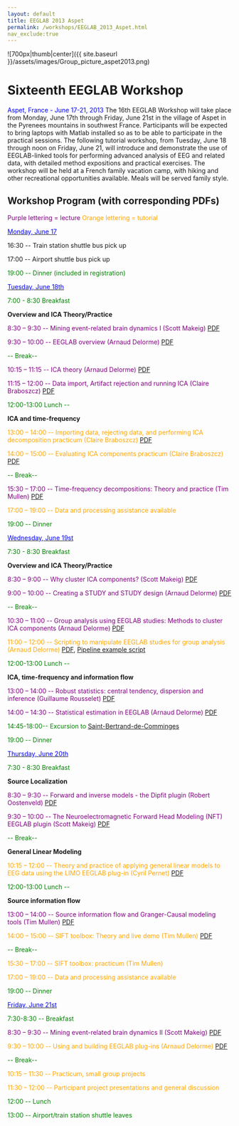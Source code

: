 ```yaml
---
layout: default
title: EEGLAB 2013 Aspet
permalink: /workshops/EEGLAB_2013_Aspet.html
nav_exclude:true
---
```


![700px\|thumb\|center]({{ site.baseurl }}/assets/images/Group_picture_aspet2013.png)

Sixteenth EEGLAB Workshop
=========================

<span style="color: blue">Aspet, France - June 17-21, 2013</span>
The 16th EEGLAB Workshop will take place from Monday, June 17th through
Friday, June 21st in the village of Aspet in the Pyrenees mountains in
southwest France. Participants will be expected to bring laptops with
Matlab installed so as to be able to participate in the practical
sessions. The following tutorial workshop, from Tuesday, June 18 through
noon on Friday, June 21, will introduce and demonstrate the use of
EEGLAB-linked tools for performing advanced analysis of EEG and related
data, with detailed method expositions and practical exercises. The
workshop will be held at a French family vacation camp, with hiking and
other recreational opportunities available. Meals will be served family
style.


Workshop Program (with corresponding PDFs)
------------------------------------------

<span style="color: purple">Purple lettering = lecture</span>
<span style="color: orange">Orange lettering = tutorial</span>

<u><span style="color: blue">Monday, June 17</span></u>


16:30 -- Train station shuttle bus pick up

17:00 -- Airport shuttle bus pick up

<font color = green>


19:00 -- Dinner (included in registration)</font>

<u><span style="color: blue">Tuesday, June 18th</span></u>


<span style="color: green">7:00 - 8:30 Breakfast</span>

<!-- -->


**Overview and ICA Theory/Practice**


<span style="color: purple">8:30 – 9:30 -- Mining event-related brain dynamics I (Scott Makeig)</span> [PDF](https://sccn.ucsd.edu/githubwiki/files/makeig_eeglab_aspeti3_i.pdf)

<span style="color: purple">9:30 – 10:00 -- EEGLAB overview (Arnaud Delorme)</span> [PDF](https://sccn.ucsd.edu/githubwiki/files/eeglab2013_ad_eeglab_overview.pdf)

<span style="color: green">-- Break--</span>

<span style="color: purple">10:15 – 11:15 -- ICA theory (Arnaud Delorme)</span> [PDF](https://sccn.ucsd.edu/githubwiki/files/eeglab2013_ad_lecture_ica.pdf)

<span style="color: purple">11:15 – 12:00 -- Data import, Artifact rejection and running ICA (Claire Braboszcz)</span> [PDF](https://sccn.ucsd.edu/githubwiki/files/eeglab2013_cb_artifact_and_ica.pdf)
<!-- -->


<span style="color: green">12:00-13:00 Lunch --</span>

<!-- -->


**ICA and time-frequency**


<span style="color: orange">13:00 – 14:00 -- Importing data, rejecting data, and performing ICA decomposition practicum (Claire Braboszcz)</span> [PDF](https://sccn.ucsd.edu/githubwiki/files/eeglab2013_cb_evaluation_ica.pdf)

<span style="color: orange">14:00 – 15:00 -- Evaluating ICA components practicum (Claire Braboszcz)</span> [PDF](https://sccn.ucsd.edu/githubwiki/files/eeglab2013_cb_evaluation_ica.pdf)

<span style="color: green">-- Break--</span>

<span style="color: purple">15:30 – 17:00 -- Time-frequency decompositions: Theory and practice (Tim Mullen)</span> [PDF](https://sccn.ucsd.edu/githubwiki/files/eeglab2013_time_frequency_analysis.pdf)
<!-- -->



<span style="color: orange">17:00 – 19:00 -- Data and processing assistance available</span>

<!-- -->


<span style="color: green">19:00 -- Dinner</span>

<u><span style="color: blue">Wednesday, June 19st</span></u>


<span style="color: green">7:30 - 8:30 Breakfast</span>

<!-- -->


**Overview and ICA Theory/Practice**


<span style="color: purple">8:30 – 9:00 -- Why cluster ICA components? (Scott Makeig)</span> [PDF](https://sccn.ucsd.edu/githubwiki/files/makeig_eeglab_aspet13_clustering.pdf)

<span style="color: purple">9:00 – 10:00 -- Creating a STUDY and STUDY design (Arnaud Delorme)</span> [PDF](https://sccn.ucsd.edu/githubwiki/files/eeglab2013_ad_study_design.pdf)

<span style="color: green">-- Break--</span>

<span style="color: purple">10:30 – 11:00 -- Group analysis using EEGLAB studies: Methods to cluster ICA components (Arnaud Delorme)</span> [PDF](https://sccn.ucsd.edu/githubwiki/files/eeglab2013_ad_study_clustering.pdf)

<span style="color: orange">11:00 – 12:00 -- Scripting to manipulate EEGLAB studies for group analysis (Arnaud Delorme)</span> [PDF](https://sccn.ucsd.edu/githubwiki/files/eeglab2013_ad_study_advanced_and_scripts.pdf), [Pipeline example script](https://sccn.ucsd.edu/githubwiki/files/eeglab_pipeline.zip)
<!-- -->


<span style="color: green">12:00-13:00 Lunch --</span>

<!-- -->


**ICA, time-frequency and information flow**


<span style="color: purple">13:00 – 14:00 -- Robust statistics: central tendency, dispersion and inference (Guillaume Rousselet)</span> [PDF](https://sccn.ucsd.edu/githubwiki/files/eeglab2013_statistics_rousselet.pdf)

<span style="color: purple">14:00 – 14:30 -- Statistical estimation in EEGLAB (Arnaud Delorme)</span> [PDF](https://sccn.ucsd.edu/githubwiki/files/eeglab2013_ad_study_plot_stats.pdf)


<span style="color: green">14:45-18:00-- Excursion to [Saint-Bertrand-de-Comminges](http://en.wikipedia.org/wiki/Saint-Bertrand-de-Comminges)</span>



<span style="color: green">19:00 -- Dinner</span>

<u><span style="color: blue">Thursday, June 20th</span></u>


<span style="color: green">7:30 - 8:30 Breakfast</span>

<!-- -->


**Source Localization**


<span style="color: purple">8:30 – 9:30 -- Forward and inverse models - the Dipfit plugin (Robert Oostenveld)</span> [PDF](https://sccn.ucsd.edu/githubwiki/files/eeglab2013_ad_oostenveld.pdf)

<span style="color: purple">9:30 – 10:00 -- The Neuroelectromagnetic Forward Head Modeling (NFT) EEGLAB plugin (Scott Makeig)</span> [PDF](https://sccn.ucsd.edu/githubwiki/files/nftetc_aspet13.pdf)




<span style="color: green">-- Break--</span>

<!-- -->


**General Linear Modeling**


<span style="color: orange">10:15 – 12:00 -- Theory and practice of applying general linear models to EEG data using the LIMO EEGLAB plug-in (Cyril Pernet)</span> [PDF](https://sccn.ucsd.edu/githubwiki/files/limo_aspet_2013.pdf)
<!-- -->


<span style="color: green">12:00-13:00 Lunch --</span>

<!-- -->


**Source information flow**


<span style="color: purple">13:00 – 14:00 -- Source information flow and Granger-Causal modeling tools (Tim Mullen)</span> [PDF](https://sccn.ucsd.edu/githubwiki/files/eeglab2013_sift_lecture.pdf)

<span style="color: orange">14:00 – 15:00 -- SIFT toolbox: Theory and live demo (Tim Mullen)</span> [PDF](https://sccn.ucsd.edu/githubwiki/files/eeglab2013_sift_practicum.pdf)

<span style="color: green">-- Break--</span>

<span style="color: orange">15:30 – 17:00 -- SIFT toolbox: practicum (Tim Mullen)</span>

<!-- -->



<span style="color: orange">17:00 – 19:00 -- Data and processing assistance available</span>

<!-- -->


<span style="color: green">19:00 -- Dinner </span>


<u><span style="color: blue">Friday, June 21st</span></u>


<span style="color: green">7:30-8:30 -- Breakfast</span>

<!-- -->



<span style="color: purple">8:30 – 9:30 -- Mining event-related brain dynamics II (Scott Makeig)</span> [PDF](https://sccn.ucsd.edu/githubwiki/files/eeglab2013_sm_miningii.pdf)

<span style="color: orange">9:30 – 10:00 -- Using and building EEGLAB plug-ins (Arnaud Delorme)</span> [PDF](https://sccn.ucsd.edu/githubwiki/files/eeglab2013_ad_eeglab_plugins.pdf)
<!-- -->



<span style="color: green">-- Break--</span>

<!-- -->



<span style="color: orange">10:15 – 11:30 -- Practicum, small group projects</span>

<span style="color: orange">11:30 – 12:00 -- Participant project presentations and general discussion</span>

<!-- -->


<span style="color: green">12:00 -- Lunch</span>

<!-- -->


<span style="color: green">13:00 -- Airport/train station shuttle leaves</span>
